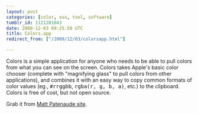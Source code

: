 ```yaml
---
layout: post
categories: [color, osx, tool, software]
tumblr_id: 1121201043  
date: 2008-12-03 09:25:50 UTC
title: Colors.app
redirect_from: ["/2008/12/03/colorsapp.html"]

---
```


Colors is a simple application for anyone who needs to be able to pull colors from what you can see on the screen. Colors takes Apple's basic color chooser (complete with "magnifying glass" to pull colors from other applications), and combines it with an easy way to copy common formats of color values (eg., <tt>#rrggbb</tt>, <tt>rgba(r, g, b, a)</tt>, etc.) to the clipboard. Colors is free of cost, but not open source.

Grab it from <a href="http://mattpatenaude.com/">Matt Patenaude site</a>.
